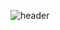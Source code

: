 ![header](https://capsule-render.vercel.app/api?type=soft&text=Hi%20I'm%20Yerin&animation=fadeIn&color=b679D2&fontColor=ffffff)

<!--
**chyerin802/chyerin802** is a ✨ _special_ ✨ repository because its `README.md` (this file) appears on your GitHub profile.

Here are some ideas to get you started:

- 🔭 I’m currently working on ...
- 🌱 I’m currently learning ...
- 👯 I’m looking to collaborate on ...
- 🤔 I’m looking for help with ...
- 💬 Ask me about ...
- 📫 How to reach me: ...
- 😄 Pronouns: ...
- ⚡ Fun fact: ...
-->
